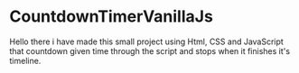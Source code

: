 # CountdownTimerVanillaJs
Hello there i have made this small project using Html, CSS and JavaScript that countdown given time through the script and stops when it finishes it's timeline. 
